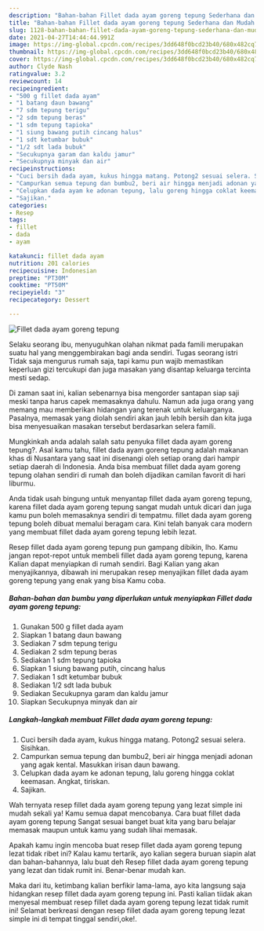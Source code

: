 ```yaml
---
description: "Bahan-bahan Fillet dada ayam goreng tepung Sederhana dan Mudah Dibuat"
title: "Bahan-bahan Fillet dada ayam goreng tepung Sederhana dan Mudah Dibuat"
slug: 1128-bahan-bahan-fillet-dada-ayam-goreng-tepung-sederhana-dan-mudah-dibuat
date: 2021-04-27T14:44:44.991Z
image: https://img-global.cpcdn.com/recipes/3dd648f0bcd23b40/680x482cq70/fillet-dada-ayam-goreng-tepung-foto-resep-utama.jpg
thumbnail: https://img-global.cpcdn.com/recipes/3dd648f0bcd23b40/680x482cq70/fillet-dada-ayam-goreng-tepung-foto-resep-utama.jpg
cover: https://img-global.cpcdn.com/recipes/3dd648f0bcd23b40/680x482cq70/fillet-dada-ayam-goreng-tepung-foto-resep-utama.jpg
author: Clyde Nash
ratingvalue: 3.2
reviewcount: 14
recipeingredient:
- "500 g fillet dada ayam"
- "1 batang daun bawang"
- "7 sdm tepung terigu"
- "2 sdm tepung beras"
- "1 sdm tepung tapioka"
- "1 siung bawang putih cincang halus"
- "1 sdt ketumbar bubuk"
- "1/2 sdt lada bubuk"
- "Secukupnya garam dan kaldu jamur"
- "Secukupnya minyak dan air"
recipeinstructions:
- "Cuci bersih dada ayam, kukus hingga matang. Potong2 sesuai selera. Sisihkan."
- "Campurkan semua tepung dan bumbu2, beri air hingga menjadi adonan yang agak kental. Masukkan irisan daun bawang."
- "Celupkan dada ayam ke adonan tepung, lalu goreng hingga coklat keemasan. Angkat, tiriskan."
- "Sajikan."
categories:
- Resep
tags:
- fillet
- dada
- ayam

katakunci: fillet dada ayam 
nutrition: 201 calories
recipecuisine: Indonesian
preptime: "PT30M"
cooktime: "PT50M"
recipeyield: "3"
recipecategory: Dessert

---
```



![Fillet dada ayam goreng tepung](https://img-global.cpcdn.com/recipes/3dd648f0bcd23b40/680x482cq70/fillet-dada-ayam-goreng-tepung-foto-resep-utama.jpg)

Selaku seorang ibu, menyuguhkan olahan nikmat pada famili merupakan suatu hal yang menggembirakan bagi anda sendiri. Tugas seorang istri Tidak saja mengurus rumah saja, tapi kamu pun wajib memastikan keperluan gizi tercukupi dan juga masakan yang disantap keluarga tercinta mesti sedap.

Di zaman  saat ini, kalian sebenarnya bisa mengorder santapan siap saji meski tanpa harus capek memasaknya dahulu. Namun ada juga orang yang memang mau memberikan hidangan yang terenak untuk keluarganya. Pasalnya, memasak yang diolah sendiri akan jauh lebih bersih dan kita juga bisa menyesuaikan masakan tersebut berdasarkan selera famili. 



Mungkinkah anda adalah salah satu penyuka fillet dada ayam goreng tepung?. Asal kamu tahu, fillet dada ayam goreng tepung adalah makanan khas di Nusantara yang saat ini disenangi oleh setiap orang dari hampir setiap daerah di Indonesia. Anda bisa membuat fillet dada ayam goreng tepung olahan sendiri di rumah dan boleh dijadikan camilan favorit di hari liburmu.

Anda tidak usah bingung untuk menyantap fillet dada ayam goreng tepung, karena fillet dada ayam goreng tepung sangat mudah untuk dicari dan juga kamu pun boleh memasaknya sendiri di tempatmu. fillet dada ayam goreng tepung boleh dibuat memalui beragam cara. Kini telah banyak cara modern yang membuat fillet dada ayam goreng tepung lebih lezat.

Resep fillet dada ayam goreng tepung pun gampang dibikin, lho. Kamu jangan repot-repot untuk membeli fillet dada ayam goreng tepung, karena Kalian dapat menyiapkan di rumah sendiri. Bagi Kalian yang akan menyajikannya, dibawah ini merupakan resep menyajikan fillet dada ayam goreng tepung yang enak yang bisa Kamu coba.

<!--inarticleads1-->

##### Bahan-bahan dan bumbu yang diperlukan untuk menyiapkan Fillet dada ayam goreng tepung:

1. Gunakan 500 g fillet dada ayam
1. Siapkan 1 batang daun bawang
1. Sediakan 7 sdm tepung terigu
1. Sediakan 2 sdm tepung beras
1. Sediakan 1 sdm tepung tapioka
1. Siapkan 1 siung bawang putih, cincang halus
1. Sediakan 1 sdt ketumbar bubuk
1. Sediakan 1/2 sdt lada bubuk
1. Sediakan Secukupnya garam dan kaldu jamur
1. Siapkan Secukupnya minyak dan air




<!--inarticleads2-->

##### Langkah-langkah membuat Fillet dada ayam goreng tepung:

1. Cuci bersih dada ayam, kukus hingga matang. Potong2 sesuai selera. Sisihkan.
1. Campurkan semua tepung dan bumbu2, beri air hingga menjadi adonan yang agak kental. Masukkan irisan daun bawang.
1. Celupkan dada ayam ke adonan tepung, lalu goreng hingga coklat keemasan. Angkat, tiriskan.
1. Sajikan.




Wah ternyata resep fillet dada ayam goreng tepung yang lezat simple ini mudah sekali ya! Kamu semua dapat mencobanya. Cara buat fillet dada ayam goreng tepung Sangat sesuai banget buat kita yang baru belajar memasak maupun untuk kamu yang sudah lihai memasak.

Apakah kamu ingin mencoba buat resep fillet dada ayam goreng tepung lezat tidak ribet ini? Kalau kamu tertarik, ayo kalian segera buruan siapin alat dan bahan-bahannya, lalu buat deh Resep fillet dada ayam goreng tepung yang lezat dan tidak rumit ini. Benar-benar mudah kan. 

Maka dari itu, ketimbang kalian berfikir lama-lama, ayo kita langsung saja hidangkan resep fillet dada ayam goreng tepung ini. Pasti kalian tiidak akan menyesal membuat resep fillet dada ayam goreng tepung lezat tidak rumit ini! Selamat berkreasi dengan resep fillet dada ayam goreng tepung lezat simple ini di tempat tinggal sendiri,oke!.

